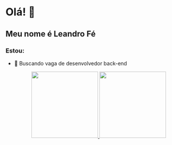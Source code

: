# Olá! 👋
## Meu nome é Leandro Fé 
### Estou:
- 🔭 Buscando vaga de desenvolvedor back-end

<div align="center">
  <a href="https://github.com/LeandroLFE">
  <img height="180em" src="https://github-readme-stats-jy6e923cm-leandrolfe.vercel.app/api?username=LeandroLFE&show_icons=true&theme=tokyonight&include_all_commits=true&count_private=true"/>
  <img height="180em" src=https://github-readme-stats-jy6e923cm-leandrolfe.vercel.app/api/top-langs/?username=LeandroLFE&layout=compact&langs_count=7&theme=tokyonight"/>
</div>                                                                                                           
